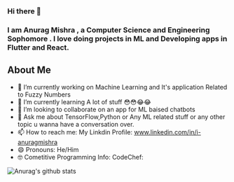 ### Hi there 👋
### I am Anurag Mishra , a Computer Science and Engineering Sophomore . I love doing projects in ML and Developing apps in Flutter and React.

<!---
**i-anuragmishra/i-anuragmishra** is a ✨ _special_ ✨ repository because its `README.md` (this file) appears on your GitHub profile.
-->
## About Me

- 🔭 I’m currently working on Machine Learning and It's application Related to Fuzzy Numbers
- 🌱 I’m currently learning A lot of stuff 😳😳😂😂
- 👯 I’m looking to collaborate on an app for ML baised chatbots
- 💬 Ask me about TensorFlow,Python or Any ML related stuff or any other topic u wanna have a conversation over.
- 📫 How to reach me: My Linkdin Profile: www.linkedin.com/in/i-anuragmishra
- 😄 Pronouns: He/Him
- 🤓 Cometitive Programming Info: CodeChef:

![Anurag's github stats](https://github-readme-stats.vercel.app/api?username=i-anuragmishra&show_icons=true&theme=radical)

